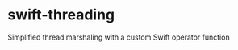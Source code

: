 swift-threading
===============

Simplified thread marshaling with a custom Swift operator function
